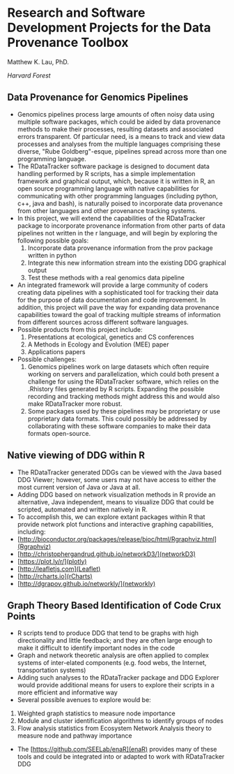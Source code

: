 <link href="css/avenir-white.css" rel="stylesheet"></link>

# Research and Software Development Projects for the Data Provenance Toolbox

Matthew K. Lau, PhD.

*Harvard Forest*

## Data Provenance for Genomics Pipelines

- Genomics pipelines process large amounts of often noisy data using
multiple software packages, which could be aided by data provenance
methods to make their processes, resulting datasets and associated
errors transparent. Of particular need, is a means to track and view
data processes and analyses from the multiple languages comprising
these diverse, "Rube Goldberg"-esque, pipelines spread across more
than one programming language.
- The RDataTracker software package is designed to document data
  handling performed by R scripts, has a simple implementation
  framework and graphical output, which, because it is written in R,
  an open source programming language with native capabilities for
  communicating with other programming languages (including python,
  c++, java and bash), is naturally poised to incorporate data
  provenance from other languages and other provenance tracking
  systems.
- In this project, we will extend the capabilities of the RDataTracker
  package to incorporate provenance information from other parts of
  data pipelines not written in the r language, and will begin by
  exploring the following possible goals:
  1. Incorporate data provenance information from the prov package
     written in python
  2. Integrate this new information stream into the existing DDG
     graphical output 
  3. Test these methods with a real genomics data pipeline
- An integrated framework will provide a large community of coders
  creating data pipelines with a sophisticated tool for tracking their
  data for the purpose of data documentation and code improvement. In
  addition, this project will pave the way for expanding data
  provenance capabilities toward the goal of tracking multiple
  streams of information from different sources across different
  software languages.
- Possible products from this project include:
  1. Presentations at ecological, genetics and CS conferences
  2. A Methods in Ecology and Evolution (MEE) paper
  3. Applications papers
- Possible challenges:
  1. Genomics pipelines work on large datasets which often require
  working on servers and parallelization, which could both present a
  challenge for using the RDataTracker software, which relies on the
  .Rhistory files generated by R scripts. Expanding the possible
  recording and tracking methods might address this and would also
  make RDataTracker more robust.
  2. Some packages used by these pipelines may be proprietary or use
     proprietary data formats. This could possibly be addressed by
     collaborating with these software companies to make their data
     formats open-source.

## Native viewing of DDG within R 

- The RDataTracker generated DDGs can be viewed with the Java based
DDG Viewer; however, some users may not have access to either the most
current version of Java or Java at all. 
- Adding DDG based on network visualization methods in R provide an
alternative, Java independent, means to visualize DDG that could be
scripted, automated and written natively in R.
- To accomplish this, we can explore extant packages within R that
  provide network plot functions and interactive graphing
  capabilities, including:
 - [http://bioconductor.org/packages/release/bioc/html/Rgraphviz.html](Rgraphviz)
 - [http://christophergandrud.github.io/networkD3/](networkD3)
 - [https://plot.ly/r/](plotly)
 - [http://leafletjs.com](Leaflet)
 - [http://rcharts.io](rCharts)
 - [http://dgrapov.github.io/networkly/](networkly)

## Graph Theory Based Identification of Code Crux Points

- R scripts tend to produce DDG that tend to be graphs with high
  directionality and little feedback; and they are often large enough
  to make it difficult to identify important nodes in the code
- Graph and network theoretic analysis are often applied to complex
  systems of inter-elated components (e.g. food webs, the Internet,
  transportation systems)
- Adding such analyses to the RDataTracker package and DDG Explorer
  would provide additional means for users to explore their scripts in
  a more efficient and informative way
- Several possible avenues to explore would be:
 1. Weighted graph statistics to measure node importance 
 2. Module and cluster identification algorithms to identify groups of nodes
 3. Flow analysis statistics from Ecosystem Network Analysis theory to
    measure node and pathway importance
- The [https://github.com/SEELab/enaR](enaR) provides many of these
   tools and could be integrated into or adapted to work with
   RDataTracker DDG

<!-- # Relevant Literature -->

<!-- http://ouzor.github.io/blog/2014/11/21/interactive-visualizations.html -->

<!-- - http://siis.cse.psu.edu/provenance.html -->
<!-- - http://provbits.blogspot.co.uk/2014/08/a-short-tutorial-for-prov-python.html -->

<!-- - Reviews of other data provenance methods: -->
<!--  - http://www.sigmod.org/publications/sigmod-record/0509/p31-special-sw-section-5.pdf -->
<!--  - http://cs.iit.edu/~dbgroup/pdfpubls/GD07.pdf -->
<!--  - https://www.cs.indiana.edu/ftp/techreports/TR618.pdf -->
<!--  - http://www.sei.cmu.edu/measurement/research/upload/Davidson.pdf -->

<!-- - RDataTracker -->
<!--  - https://github.com/blernermhc/RDataTracker -->
<!--  - http://link.springer.com/chapter/10.1007%2F978-3-319-16462-5_36 -->
<!--  - https://www.usenix.org/node/184659 -->
<!--  - https://www.mtholyoke.edu/~blerner/DataProvenance/RDataTracker.html -->
<!--  - http://harvardforest.fas.harvard.edu:8080/exist/apps/datasets/showData.html?id=hf091 -->
<!--  - http://provenanceweek.dlr.de/media/medialibrary/2014/06/RDataTracker-Lerner.pdf -->


